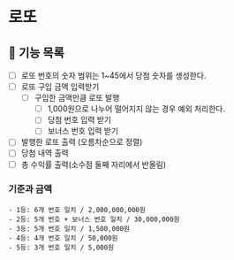 # 로또
## 📮 기능 목록
- [ ] 로또 번호의 숫자 범위는 1~45에서 당첨 숫자를 생성한다.
- [ ] 로또 구입 금액 입력받기 
  - [ ] 구입한 금액만큼 로또 발행
    - [ ]  1,000원으로 나누어 떨어지지 않는 경우 예외 처리한다.
    - [ ] 당첨 번호 입력 받기
    - [ ] 보너스 번호 입력 받기
-[ ] 발행한 로또 출력 (오름차순으로 정렬)
-[ ] 당첨 내역 출력
-[ ] 총 수익률 출력(소수점 둘째 자리에서 반올림)

### 기준과 금액
    - 1등: 6개 번호 일치 / 2,000,000,000원
    - 2등: 5개 번호 + 보너스 번호 일치 / 30,000,000원
    - 3등: 5개 번호 일치 / 1,500,000원
    - 4등: 4개 번호 일치 / 50,000원
    - 5등: 3개 번호 일치 / 5,000원